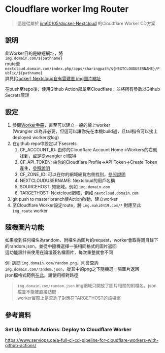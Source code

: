 # Cloudflare worker Img Router

> 這是從屬於 [jim60105/docker-Nextcloud](https://github.com/jim60105/docker-Nextcloud) 的Cloudflare Worker CD方案

## 說明
此Worker目的是縮短網址，將\
`img.domain.com/${pathname}` \
route至\
`nextcloud.domain.com/index.php/apps/sharingpath/${NEXTCLOUDUSERNAME}/Public/${pathname}`\
詳見[\[Docker\] Nextcloud自有雲建置 img圖片縮址](https://blog.maki0419.com/2020/07/docker-nextcloud.html#img%E5%9C%96%E7%89%87%E7%B8%AE%E5%9D%80)

在push至repo後，使用Github Action部屬至Cloudflare，並將所有參數以Github Secrets管理

## 設定
1. 參閱[Worker手冊](https://developers.cloudflare.com/workers/learning/getting-started)，直至可以建立一般的線上worker\
(Wrangler cli為非必要，但這可以讓你先在本機build過，且tail指令可以接上deployed worker收log)
2. 在github repo中設定以下secrets
   1. CF_ACCOUNT_ID: 由你的Cloudflare Account Home→Workers的右側找到，[或是從wangler cli取得](https://developers.cloudflare.com/workers/learning/getting-started#6-preview-your-project)
   2. CF_API_TOKEN: 由你的Cloudflare Profile→API Token→Create Token產生，[參照說明](https://developers.cloudflare.com/workers/cli-wrangler/authentication#generate-tokens)
   3. CF_ZONE_ID: 可以在你的網域總覧右側找到，[參照說明](https://developers.cloudflare.com/workers/learning/getting-started#optional-configure-for-deploying-to-a-registered-domain)
   4. NEXTCLOUDUSERNAME: Nextcloud的用戶名稱
   5. SOURCEHOST: 短網域，例如 `img.domain.com`
   6. TARGETHOST: Nextcloud網域，例如 `nextcloud.domain.com`
3. git push to master branch使Action啟動，建立worker
4. 至Cloudflare Worker設定route，將 `img.maki0419.com/*` 對應至此`img_route` worker

## 隨機圖片功能
如果收到任何檔名為random、附檔名為圖片的request，worker會取得同目錄下的random.json，並從中隨機選擇一張相同格式的圖片返回\
這功能設計來使用在論壇簽名檔圖片，每次重整就會不同

例: 訪問 `img.domain.com/random.png`，則會查詢 `img.domain.com/random.json`，從其中的png之下隨機選一張圖片返回\
json檔格式範例[在此](template/random.json)，請使用相對路徑

> `img.domain.com/random.json` img網域只開放了圖片相關的附檔名，json檔並不能被直接訪問\
> worker實際上是查詢了對應在TARGETHOST的該檔案

## 參考資料
### Set Up Github Actions: Deploy to Cloudflare Worker
https://www.serviops.ca/a-full-ci-cd-pipeline-for-cloudflare-workers-with-github-actions/